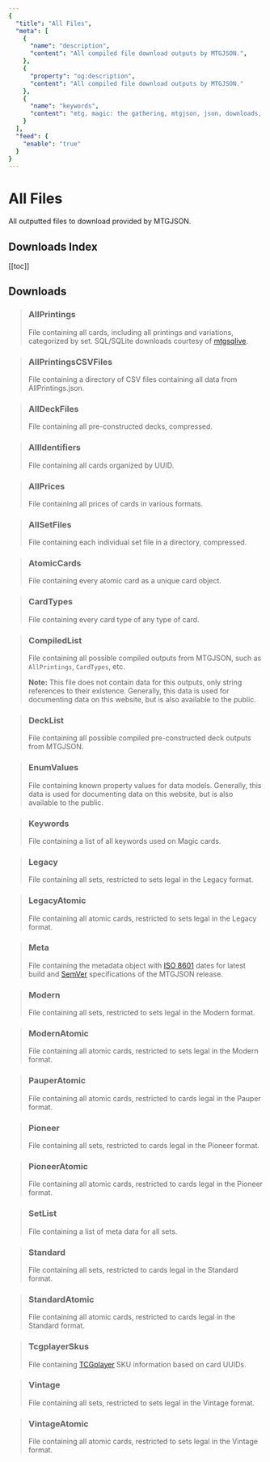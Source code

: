 ```yaml
---
{
  "title": "All Files",
  "meta": [
    {
      "name": "description",
      "content": "All compiled file download outputs by MTGJSON.",
    },
    {
      "property": "og:description",
      "content": "All compiled file download outputs by MTGJSON."
    },
    {
      "name": "keywords",
      "content": "mtg, magic: the gathering, mtgjson, json, downloads, download, files, all files",
    }
  ],
  "feed": {
    "enable": "true"
  }
}
---
```


# All Files

All outputted files to download provided by MTGJSON.

## Downloads Index

[[toc]]

## Downloads

> ### AllPrintings
> File containing all cards, including all printings and variations, categorized by set.  SQL/SQLite downloads courtesy of [mtgsqlive](https://github.com/mtgjson/mtgsqlive).  
>
> <DownloadField fileName='AllPrintings'/>

> ### AllPrintingsCSVFiles
> File containing a directory of CSV files containing all data from AllPrintings.json.
>
> <DownloadField fileName='AllPrintingsCSVFiles'/>

> ### AllDeckFiles
> File containing all pre-constructed decks, compressed.
>
> <DownloadField fileName='AllDeckFiles'/>

> ### AllIdentifiers
> File containing all cards organized by UUID.
>
> <DownloadField fileName='AllIdentifiers'/>

> ### AllPrices
> File containing all prices of cards in various formats.
>
> <DownloadField fileName='AllPrices'/>

> ### AllSetFiles
> File containing each individual set file in a directory, compressed.
>
> <DownloadField fileName='AllSetFiles'/>

> ### AtomicCards
> File containing every atomic card as a unique card object.
>
> <DownloadField fileName='AtomicCards'/>

> ### CardTypes
> File containing every card type of any type of card.
>
> <DownloadField fileName='CardTypes'/>

> ### CompiledList
> File containing all possible compiled outputs from MTGJSON, such as `AllPrintings`, `CardTypes`, etc.
>
> **Note:** This file does not contain data for this outputs, only string references to their existence. Generally, this data is used for documenting data on this website, but is also available to the public.
>
> <DownloadField fileName='CompiledList'/>

> ### DeckList
> File containing all possible compiled pre-constructed deck outputs from MTGJSON.
>
> <DownloadField fileName='DeckList'/>

> ### EnumValues
> File containing known property values for data models. Generally, this data is used for documenting data on this website, but is also available to the public.
>
> <DownloadField fileName='EnumValues'/>

> ### Keywords
> File containing a list of all keywords used on Magic cards.
>
> <DownloadField fileName='Keywords'/>

> ### Legacy
> File containing all sets, restricted to sets legal in the Legacy format.
>
> <DownloadField fileName='Legacy'/>

> ### LegacyAtomic
> File containing all atomic cards, restricted to sets legal in the Legacy format.
>
> <DownloadField fileName='LegacyAtomic'/>

> ### Meta
> File containing the metadata object with [ISO 8601](https://www.iso.org/iso-8601-date-and-time-format.html) dates for latest build and [SemVer](https://semver.org/) specifications of the MTGJSON release.
>
> <DownloadField fileName='Meta'/>

> ### Modern
> File containing all sets, restricted to sets legal in the Modern format.
>
> <DownloadField fileName='Modern'/>

> ### ModernAtomic
> File containing all atomic cards, restricted to sets legal in the Modern format.
>
> <DownloadField fileName='ModernAtomic'/>

> ### PauperAtomic
> File containing all atomic cards, restricted to cards legal in the Pauper format.
>
> <DownloadField fileName='PauperAtomic'/>

> ### Pioneer
> File containing all sets, restricted to cards legal in the Pioneer format.
>
> <DownloadField fileName='Pioneer'/>

> ### PioneerAtomic
> File containing all atomic cards, restricted to cards legal in the Pioneer format.
>
> <DownloadField fileName='PioneerAtomic'/>

> ### SetList
> File containing a list of meta data for all sets.
>
> <DownloadField fileName='SetList'/>

> ### Standard
> File containing all sets, restricted to cards legal in the Standard format.
>
> <DownloadField fileName='Standard'/>

> ### StandardAtomic
> File containing all atomic cards, restricted to cards legal in the Standard format.
>
> <DownloadField fileName='StandardAtomic'/>

> ### TcgplayerSkus
> File containing [TCGplayer](https://www.tcgplayer.com/?partner=mtgjson&utm_campaign=affiliate&utm_medium=mtgjson&utm_source=mtgjson) SKU information based on card UUIDs.
>
> <DownloadField fileName='TcgplayerSkus'/>

> ### Vintage
> File containing all sets, restricted to sets legal in the Vintage format.
>
> <DownloadField fileName='Vintage'/>

> ### VintageAtomic
> File containing all atomic cards, restricted to sets legal in the Vintage format.
>
> <DownloadField fileName='VintageAtomic'/>
